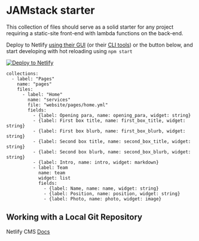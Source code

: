 # JAMstack starter

This collection of files should serve as a solid starter for any project requiring a static-site front-end with lambda functions on the back-end.

Deploy to Netlify [using their GUI](https://app.netlify.com/) (or their [CLI tools](https://cli.netlify.com/)) or the button below, and start developing with hot reloading using `npm start`

[![Deploy to Netlify](https://www.netlify.com/img/deploy/button.svg)](https://app.netlify.com/start/deploy?repository=https://github.com/aliblackwell/jamstack-starter&stack=cms)

```
collections:
  - label: "Pages"
    name: "pages"
    files:
      - label: "Home"
        name: "services"
        file: "website/pages/home.yml"
        fields:
          - {label: Opening para, name: opening_para, widget: string}
          - {label: First box title, name: first_box_title, widget: string}
          - {label: First box blurb, name: first_box_blurb, widget: string}
          - {label: Second box title, name: second_box_title, widget: string}
          - {label: Second box blurb, name: second_box_blurb, widget: string}
          - {label: Intro, name: intro, widget: markdown}
          - label: Team
            name: team
            widget: list
            fields:
              - {label: Name, name: name, widget: string}
              - {label: Position, name: position, widget: string}
              - {label: Photo, name: photo, widget: image}
```
## Working with a Local Git Repository

Netlify CMS [Docs](https://www.netlifycms.org/docs/beta-features/#working-with-a-local-git-repository)